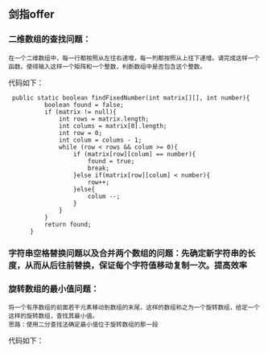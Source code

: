 ## 剑指offer

### 二维数组的查找问题：
    在一个二维数组中，每一行都按照从左往右递增，每一列都按照从上往下递增。请完成这样一个函数，使得输入这样一个矩阵和一个整数，判断数组中是否包含这个整数。
代码如下：

     public static boolean findFixedNumber(int matrix[][], int number){
              boolean found = false;
              if (matrix != null){
                  int rows = matrix.length;
                  int colums = matrix[0].length;
                  int row = 0;
                  int colum = colums - 1;
                  while (row < rows && colum >= 0){
                      if (matrix[row][colum] == number){
                          found = true;
                          break;
                      }else if(matrix[row][colum] < number){
                          row++;
                      }else{
                          colum --;
                      }
                  }
              }
              return found;
          }

### 字符串空格替换问题以及合并两个数组的问题：先确定新字符串的长度，从而从后往前替换，保证每个字符值移动复制一次。提高效率

### 旋转数组的最小值问题：
    将一个有序数组的前面若干元素移动到数组的末尾，这样的数组称之为一个旋转数组，给定一个这样的旋转数组，查找其最小值。
    思路：使用二分查找法确定最小值位于旋转数组的那一段
代码如下：


